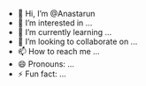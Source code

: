 - 👋 Hi, I’m @Anastarun
- 👀 I’m interested in ...
- 🌱 I’m currently learning ...
- 💞️ I’m looking to collaborate on ...
- 📫 How to reach me ...
- 😄 Pronouns: ...
- ⚡ Fun fact: ...

<!---
Anastarun/Anastarun is a ✨ special ✨ repository because its `README.md` (this file) appears on your GitHub profile.
You can click the Preview link to take a look at your changes.
--->
